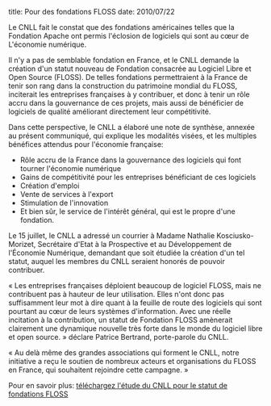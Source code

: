 title: Pour des fondations FLOSS
date: 2010/07/22

Le CNLL fait le constat que des fondations américaines telles que la Fondation Apache ont permis l'éclosion de logiciels qui sont au cœur de L'économie numérique.

Il n'y a pas de semblable fondation en France, et le CNLL demande la création d'un statut nouveau de Fondation consacrée au Logiciel Libre et Open Source (FLOSS). De telles fondations permettraient à la France de tenir son rang dans la construction du patrimoine mondial du FLOSS, inciterait les entreprises françaises à y contribuer, et donc à tenir un rôle accru dans la gouvernance de ces projets, mais aussi de bénéficier de logiciels de qualité améliorant directement leur compétitivité.

Dans cette perspective, le CNLL a élaboré une note de synthèse, annexée au présent communiqué, qui explique les modalités visées, et les multiples bénéfices attendus pour l'économie française:

- Rôle accru de la France dans la gouvernance des logiciels qui font tourner l'économie numérique
- Gains de compétitivité pour les entreprises bénéficiant de ces logiciels
- Création d'emploi
- Vente de services à l'export
- Stimulation de l'innovation
- Et bien sûr, le service de l'intérêt général, qui est le propre d'une fondation.

Le 15 juillet, le CNLL a adressé un courrier à Madame Nathalie Kosciusko-Morizet, Secrétaire d'Etat à la Prospective et au Développement de l'Économie Numérique, demandant que soit étudiée la création d'un tel statut, auquel les membres du CNLL seraient honorés de pouvoir contribuer.

« Les entreprises françaises déploient beaucoup de logiciel FLOSS, mais ne contribuent pas à hauteur de leur utilisation. Elles n'ont donc pas suffisamment leur mot à dire quant à la feuille de route des logiciels qui sont pourtant au cœur de leurs systèmes d'information.  Avec une réelle incitation à la contribution, un statut de Fondation FLOSS amènerait clairement une dynamique nouvelle très forte dans le monde du logiciel libre et open source. » déclare Patrice Bertrand, porte-parole du CNLL.

« Au delà même des grandes associations qui forment le CNLL, notre initiative a reçu le soutien de nombreux acteurs et organisations du FLOSS en France, qui souhaitent rejoindre cette campagne. »

Pour en savoir plus:  [téléchargez l'étude du CNLL pour le statut de fondations FLOSS](/static/pdf/cnll-fonfloss-02.pdf)

